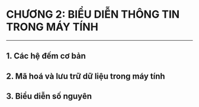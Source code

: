 # CHƯƠNG 2: BIỂU DIỄN THÔNG TIN TRONG MÁY TÍNH

---

## 1. Các hệ đếm cơ bản

## 2. Mã hoá và lưu trữ dữ liệu trong máy tính

## 3. Biểu diễn số nguyên
